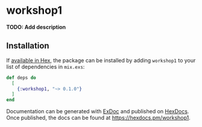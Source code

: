 # workshop1

**TODO: Add description**

## Installation

If [available in Hex](https://hex.pm/docs/publish), the package can be installed
by adding `workshop1` to your list of dependencies in `mix.exs`:

```elixir
def deps do
  [
    {:workshop1, "~> 0.1.0"}
  ]
end
```

Documentation can be generated with [ExDoc](https://github.com/elixir-lang/ex_doc)
and published on [HexDocs](https://hexdocs.pm). Once published, the docs can
be found at <https://hexdocs.pm/workshop1>.

